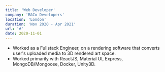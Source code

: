 ```yaml
---
title: 'Web Developer'
company: 'R&Co Developers'
location: 'London'
duration: 'Nov 2020 - Apr 2021'
url: '#'
date: 2020-11-01
---
```


- Worked as a Fullstack Engineer, on a rendering software that converts user's uploaded media to 3D rendered art space.
- Worked primarily with ReactJS, Material UI, Express, MongoDB/Mongoose, Docker, Unity3D.
